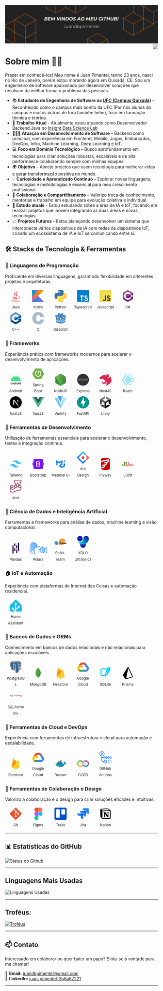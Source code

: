 <img src="./assets/images/profilecape.png?v=3">

<img align="right" src="https://visitor-badge.laobi.icu/badge?page_id=Juandbpimentel.Juandbpimentel&left_color=orange&right_color=black"  />


# Sobre mim 👋🏻

Prazer em conhecê-los! Meu nome é Juan Pimentel, tenho 23 anos, nasci no Rio de Janeiro, porém estou morando agora em Quixadá, CE. Sou um engenheiro de software apaixonado por desenvolver soluções que resolvam da melhor forma o problema das pessoas.

- 📚 **Estudante de Engenharia de Software na [UFC (Campus Quixadá)](https://www.quixada.ufc.br)** – Reconhecido como o campus mais bonito da UFC (Por nós alunos do campus e muitos outros de fora também hehe), foco em formação técnica e teórica.
- 💼 **Trabalho Atual** - Atualmente estou atuando como Desenvolvedor Backend Java no [Insight Data Science Lab](https://www.insightlab.ufc.br/)
- 👨🏻‍💻 **Atuação em Desenvolvimento de Software** – Backend como principal, com experiência em Frontend, Mobile, Jogos, Embarcados, DevOps, Infra, Machine Learning, Deep Learning e IoT.  
- 💻 **Foco em Domínio Tecnológico** – Busco aprofundamento em tecnologias para criar soluções robustas, escaláveis e de alta performance colaborando sempre com minhas equipes.
- 🌍 **Objetivo** – Almejo projetos que usem tecnologia para melhorar vidas e gerar transformação positiva no mundo.
- 💡 **Curiosidade e Aprendizado Contínuo** – Explorar novas linguagens, tecnologias e metodologias é essencial para meu crescimento profissional.
- 🤝 **Colaboração e Compartilhamento** – Valorizo troca de conhecimento, mentorias e trabalho em equipe para evolução coletiva e individual.
- 🌱 **Estudo atuais** - Estou estudando sobre a área de IA e IoT, focando em realizar projetos que inovem integrando as duas áreas e novas tecnologias.
- 📈 **Projetos Futuros** - Estou planejando desenvolver um sistema que interconecte vários dispositivos de IA com redes de dispositivos IoT, criando um ecossistema de IA e IoT se comunicando entre si.

## 🛠️ Stacks de Tecnologia & Ferramentas  

### 🚀 Linguagens de Programação  
Proficiente em diversas linguagens, garantindo flexibilidade em diferentes projetos e arquiteturas.  
<p>
    <div align="center" style="display: inline-block; width: 60px; margin: 5px;">
  <img alt="Java" height="40" src="./assets/images/java.png?v=3"/><br/>
  <sub>Java</sub>
</div>
    <div align="center" style="display: inline-block; width: 60px; margin: 5px;">
  <img alt="Kotlin" height="40" src="./assets/images/kotlin.png?v=3"/><br/>
  <sub>Kotlin</sub>
</div>
    <div align="center" style="display: inline-block; width: 60px; margin: 5px;">
  <img alt="Python" height="40" src="./assets/images/python.png?v=3"/><br/>
  <sub>Python</sub>
</div>
    <div align="center" style="display: inline-block; width: 60px; margin: 5px;">
  <img alt="Typescript" height="40" src="./assets/images/typescript.png?v=3"/><br/>
  <sub>Typescript</sub>
</div>
    <div align="center" style="display: inline-block; width: 60px; margin: 5px;">
  <img alt="Javascript" height="40" src="./assets/images/javascript.png?v=3"/><br/>
  <sub>Javascript</sub>
</div>
    <div align="center" style="display: inline-block; width: 60px; margin: 5px;">
  <img alt="C#" height="40" src="./assets/images/csharp.png?v=3"/><br/>
  <sub>C#</sub>
</div>
    <div align="center" style="display: inline-block; width: 60px; margin: 5px;">
  <img alt="C++" height="40" src="./assets/images/cpp.png?v=3"/><br/>
  <sub>C++</sub>
</div>
    <div align="center" style="display: inline-block; width: 60px; margin: 5px;">
  <img alt="C" height="40" src="./assets/images/c.png?v=3"/><br/>
  <sub>C</sub>
</div>
    <div align="center" style="display: inline-block; width: 60px; margin: 5px;">
  <img alt="Gdscript" height="40" src="./assets/images/godot.png?v=3"/><br/>
  <sub>Gdscript</sub>
</div>
</p>

### 🚀 Frameworks
Experiência prática com frameworks modernos para acelerar o desenvolvimento de aplicações.  
<p>
    <div align="center" style="display: inline-block; width: 60px; margin: 5px;">
  <img alt="Android" height="40" src="./assets/images/android.png?v=3"/><br/>
  <sub>Android</sub>
</div>
    <div align="center" style="display: inline-block; width: 60px; margin: 5px;">
  <img alt="Spring Boot" height="40" src="./assets/images/spring-boot.png?v=3"/><br/>
  <sub>Spring Boot</sub>
</div>
    <div align="center" style="display: inline-block; width: 60px; margin: 5px;">
  <img alt="NodeJS" height="40" src="./assets/images/nodejs.png?v=3"/><br/>
  <sub>NodeJS</sub>
</div>
    <div align="center" style="display: inline-block; width: 60px; margin: 5px;">
  <img alt="Express" height="40" src="./assets/images/express.png?v=3"/><br/>
  <sub>Express</sub>
</div>
    <div align="center" style="display: inline-block; width: 60px; margin: 5px;">
  <img alt="NestJS" height="40" src="./assets/images/nestjs.png?v=3"/><br/>
  <sub>NestJS</sub>
</div>
    <div align="center" style="display: inline-block; width: 60px; margin: 5px;">
  <img alt="React" height="40" src="./assets/images/react.png?v=3"/><br/>
  <sub>React</sub>
</div>
    <div align="center" style="display: inline-block; width: 60px; margin: 5px;">
  <img alt="NextJS" height="40" src="./assets/images/nextjs.png?v=3"/><br/>
  <sub>NextJS</sub>
</div>
    <div align="center" style="display: inline-block; width: 60px; margin: 5px;">
  <img alt="VueJS" height="40" src="./assets/images/vuejs.png?v=3"/><br/>
  <sub>VueJS</sub>
</div>
    <div align="center" style="display: inline-block; width: 60px; margin: 5px;">
  <img alt="Vuetify" height="40" src="./assets/images/vuetify_js.png?v=3"/><br/>
  <sub>Vuetify</sub>
</div>
    <div align="center" style="display: inline-block; width: 60px; margin: 5px;">
  <img alt="FastAPI" height="40" src="./assets/images/fastapi.png?v=3"/><br/>
  <sub>FastAPI</sub>
</div>
    <div align="center" style="display: inline-block; width: 60px; margin: 5px;">
  <img alt="Unity" height="40" src="./assets/images/unity.png?v=3"/><br/>
  <sub>Unity</sub>
</div>
</p>

### 🚀 Ferramentas de Desenvolvimento  
Utilização de ferramentas essenciais para acelerar o desenvolvimento, testes e integração contínua.  
<p>
    <div align="center" style="display: inline-block; width: 60px; margin: 5px;">
  <img alt="Tailwind" height="40" src="./assets/images/tailwind.png?v=3"/><br/>
  <sub>Tailwind</sub>
</div>
    <div align="center" style="display: inline-block; width: 60px; margin: 5px;">
  <img alt="Bootstrap" height="40" src="./assets/images/bootstrap.png?v=3"/><br/>
  <sub>Bootstrap</sub>
</div>
    <div align="center" style="display: inline-block; width: 60px; margin: 5px;">
  <img alt="Material UI" height="40" src="./assets/images/material-ui.png?v=3"/><br/>
  <sub>Material UI</sub>
</div>
    <div align="center" style="display: inline-block; width: 60px; margin: 5px;">
  <img alt="Ant Design" height="40" src="./assets/images/ant_design.png?v=3"/><br/>
  <sub>Ant Design</sub>
</div>
    <div align="center" style="display: inline-block; width: 60px; margin: 5px;">
  <img alt="Flyway" height="40" src="./assets/images/flyway.png?v=3"/><br/>
  <sub>Flyway</sub>
</div>
    <div align="center" style="display: inline-block; width: 60px; margin: 5px;">
  <img alt="JUnit" height="40" src="./assets/images/junit.png?v=3"/><br/>
  <sub>JUnit</sub>
</div>
    <div align="center" style="display: inline-block; width: 60px; margin: 5px;">
  <img alt="Jest" height="40" src="./assets/images/jest.png?v=3"/><br/>
  <sub>Jest</sub>
</div>
</p>

### 🤖 Ciência de Dados e Inteligência Artificial  
Ferramentas e frameworks para análise de dados, machine learning e visão computacional.  
<p>
    <div align="center" style="display: inline-block; width: 60px; margin: 5px;">
  <img alt="Pandas" height="40" src="./assets/images/pandas.png?v=3"/><br/>
  <sub>Pandas</sub>
</div>
    <div align="center" style="display: inline-block; width: 60px; margin: 5px;">
  <img alt="Polars" height="40" src="./assets/images/polars.png?v=3"/><br/>
  <sub>Polars</sub>
</div>
    <div align="center" style="display: inline-block; width: 60px; margin: 5px;">
  <img alt="Scikit-learn" height="40" src="./assets/images/scikit-learn.png?v=3"/><br/>
  <sub>Scikit-learn</sub>
</div>
    <div align="center" style="display: inline-block; width: 60px; margin: 5px;">
  <img alt="YOLO Ultralytics" height="40" src="./assets/images/yolo_ultralytics.png?v=3"/><br/>
  <sub>YOLO Ultralytics</sub>
</div>
</p>

### 🏠 IoT e Automação  
Experiência com plataformas de Internet das Coisas e automação residencial.  
<p>
    <div align="center" style="display: inline-block; width: 60px; margin: 5px;">
  <img alt="Home Assistant" height="40" src="./assets/images/home_assistant.png?v=3"/><br/>
  <sub>Home Assistant</sub>
</div>
</p>

### 🚀 Bancos de Dados e ORMs
Conhecimento em bancos de dados relacionais e não relacionais para aplicações escaláveis.  
<p>
    <div align="center" style="display: inline-block; width: 60px; margin: 5px;">
  <img alt="PostgreSQL" height="40" src="./assets/images/postgresql.png?v=3"/><br/>
  <sub>PostgreSQL</sub>
</div>
    <div align="center" style="display: inline-block; width: 60px; margin: 5px;">
  <img alt="MongoDB" height="40" src="./assets/images/mongodb.png?v=3"/><br/>
  <sub>MongoDB</sub>
</div>
    <div align="center" style="display: inline-block; width: 60px; margin: 5px;">
  <img alt="Firestore" height="40" src="./assets/images/firebase.png?v=3"/><br/>
  <sub>Firestore</sub>
</div>
    <div align="center" style="display: inline-block; width: 60px; margin: 5px;">
  <img alt="Google Cloud" height="40" src="./assets/images/gcp.png?v=3"/><br/>
  <sub>Google Cloud</sub>
</div>
    <div align="center" style="display: inline-block; width: 60px; margin: 5px;">
  <img alt="SQLite" height="40" src="./assets/images/sqlite.png?v=3"/><br/>
  <sub>SQLite</sub>
</div>
    <div align="center" style="display: inline-block; width: 60px; margin: 5px;">
  <img alt="Prisma" height="40" src="./assets/images/prisma.png?v=3"/><br/>
  <sub>Prisma</sub>
</div>
    <div align="center" style="display: inline-block; width: 60px; margin: 5px;">
  <img alt="SQLAlchemy" height="40" src="./assets/images/sqlalchemy.png?v=3"/><br/>
  <sub>SQLAlchemy</sub>
</div>
</p>

### 🚀 Ferramentas de Cloud e DevOps  
Experiência com ferramentas de infraestrutura e cloud para automação e escalabilidade.  
<p>
    <div align="center" style="display: inline-block; width: 60px; margin: 5px;">
  <img alt="Firestore" height="40" src="./assets/images/firebase.png?v=3"/><br/>
  <sub>Firestore</sub>
</div>
    <div align="center" style="display: inline-block; width: 60px; margin: 5px;">
  <img alt="Google Cloud" height="40" src="./assets/images/gcp.png?v=3"/><br/>
  <sub>Google Cloud</sub>
</div>
    <div align="center" style="display: inline-block; width: 60px; margin: 5px;">
  <img alt="Docker" height="40" src="./assets/images/docker.png?v=3"/><br/>
  <sub>Docker</sub>
</div>
    <div align="center" style="display: inline-block; width: 60px; margin: 5px;">
  <img alt="CI/CD" height="40" src="./assets/images/cicd.png?v=3"/><br/>
  <sub>CI/CD</sub>
</div>
    <div align="center" style="display: inline-block; width: 60px; margin: 5px;">
  <img alt="GitHub Actions" height="40" src="./assets/images/github-actions.png?v=3"/><br/>
  <sub>GitHub Actions</sub>
</div>
</p>

### 🚀 Ferramentas de Colaboração e Design  
Valorizo a colaboração e o design para criar soluções eficazes e intuitivas.  
<p>
    <div align="center" style="display: inline-block; width: 60px; margin: 5px;">
  <img alt="Git" height="40" src="./assets/images/git.png?v=3"/><br/>
  <sub>Git</sub>
</div>
    <div align="center" style="display: inline-block; width: 60px; margin: 5px;">
  <img alt="Figma" height="40" src="./assets/images/figma.png?v=3"/><br/>
  <sub>Figma</sub>
</div>
    <div align="center" style="display: inline-block; width: 60px; margin: 5px;">
  <img alt="Trello" height="40" src="./assets/images/trello.png?v=3"/><br/>
  <sub>Trello</sub>
</div>
    <div align="center" style="display: inline-block; width: 60px; margin: 5px;">
  <img alt="Jira" height="40" src="./assets/images/jira.png?v=3"/><br/>
  <sub>Jira</sub>
</div>
    <div align="center" style="display: inline-block; width: 60px; margin: 5px;">
  <img alt="Notion" height="40" src="./assets/images/notion.png?v=3"/><br/>
  <sub>Notion</sub>
</div>
</p>

---

## 📊 Estatísticas do GitHub

![Status do Github](https://github-readme-stats.vercel.app/api?username=Juandbpimentel&show_icons=true&theme=gruvbox&include_all_commits=true&count_private=true)

---
## Linguagens Mais Usadas
![Linguagens Usadas](https://github-readme-stats.vercel.app/api/top-langs/?username=Juandbpimentel&layout=donut&theme=gruvbox&include_all_commits=true&count_private=true&langs_count=10&hide=HTML,CSS,Assembly,Makefile,Powershell,ShaderLab,HLSL,Mathematica)

---
## Troféus:
[![Troféus](https://github-profile-trophy.vercel.app/?username=Juandbpimentel&theme=gruvbox&margin-w=20&margin-h=20)](https://github.com/Juandbpimentel)

---

## 📫 Contato  
Interessado em colaborar ou quer bater um papo? Sinta-se à vontade para me chamar!

📩 **Email:** [juandbpimentel@gmail.com](mailto:juandbpimentel@gmail.com)  
💼 **LinkedIn:** [juan-pimentel-3b6a67221](https://www.linkedin.com/in/juan-pimentel-3b6a67221)  

---
